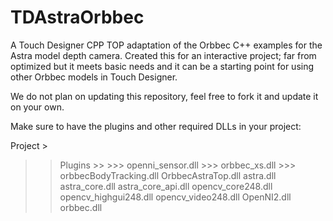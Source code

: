 # TDAstraOrbbec

A Touch Designer CPP TOP adaptation of the Orbbec C++ examples for the Astra model depth camera. Created this for an interactive project; far from optimized but it meets basic needs and it can be a starting point for using other Orbbec models in Touch Designer. 

We do not plan on updating this repository, feel free to fork it and update it on your own.

Make sure to have the plugins and other required DLLs in your project:

Project >
  >> Plugins >> 
    >>> openni_sensor.dll
    >>> orbbec_xs.dll
    >>> orbbecBodyTracking.dll
  >> OrbbecAstraTop.dll
  >> astra.dll
  >> astra_core.dll
  >> astra_core_api.dll
  >> opencv_core248.dll
  >> opencv_highgui248.dll
  >> opencv_video248.dll
  >> OpenNI2.dll
  >> orbbec.dll
  
